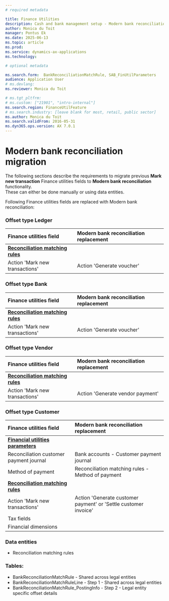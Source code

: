 ```yaml
---
# required metadata

title: Finance Utilities
description: Cash and bank management setup - Modern bank reconciliation
author: Monica du Toit
manager: Pontus Ek
ms.date: 2025-06-13
ms.topic: article
ms.prod: 
ms.service: dynamics-ax-applications
ms.technology: 

# optional metadata

ms.search.form:  BankReconciliationMatchRule, SAB_FinUtilParameters
audience: Application User
# ms.devlang: 
ms.reviewer: Monica du Toit

# ms.tgt_pltfrm: 
# ms.custom: ["21901", "intro-internal"]
ms.search.region: FinanceUtilFeature
# ms.search.industry: [leave blank for most, retail, public sector]
ms.author: Monica du Toit
ms.search.validFrom: 2016-05-31
ms.dyn365.ops.version: AX 7.0.1
---
```


# Modern bank reconciliation migration

The following sections describe the requirements to migrate previous **Mark new transaction** Finance utilities fields to **Modern bank reconciliation** functionality. <br>
These can either be done manually or using data entities.

Following Finance utilities fields are replaced with Modern bank reconciliation:

### Offset type Ledger

**Finance utilities field**    | **Modern bank reconciliation replacement**                
:-------    |:-------                         
<ins>**Reconciliation matching rules**</ins> | 
Action 'Mark new transactions'                | Action 'Generate voucher'

### Offset type Bank

**Finance utilities field**    | **Modern bank reconciliation replacement**                
:-------    |:-------                         
<ins>**Reconciliation matching rules**</ins> | 
Action 'Mark new transactions'                | Action 'Generate voucher'


### Offset type Vendor

**Finance utilities field**    | **Modern bank reconciliation replacement**                
:-------    |:-------                         
<ins>**Reconciliation matching rules**</ins> | 
Action 'Mark new transactions'                | Action 'Generate vendor payment'


### Offset type Customer

**Finance utilities field**    | **Modern bank reconciliation replacement**                
:-------    |:-------                         
<ins>**Financial utilities parameters**</ins> | 
Reconciliation customer payment journal       | Bank accounts - Customer payment journal            
Method of payment                             | Reconciliation matching rules - Method of payment
<ins>**Reconciliation matching rules**</ins> | 
Action 'Mark new transactions'                | Action 'Generate customer payment' or 'Settle customer invoice'
Tax fields                                    | 
Financial dimensions                          | 

### Data entities

- Reconciliation matching rules

### Tables:

- BankReconciliationMatchRule - Shared across legal entities
- BankReconciliationMatchRuleLine - Step 1 - Shared across legal entities
- BankReconciliationMatchRule_PostingInfo - Step 2 - Legal entity specific offset details
